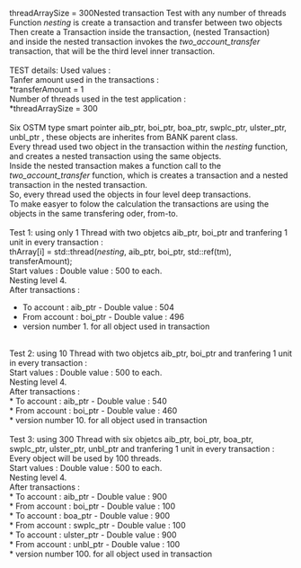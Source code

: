 threadArraySize = 300Nested transaction Test with any number of threads<br>
Function _nesting_ is create a transaction and transfer between two objects<br>
Then create a Transaction inside the transaction, (nested Transaction)<br>
and inside the nested transaction invokes the _two_account_transfer_ transaction, that will be the third level inner transaction.<br>
<br>
TEST details:
Used values :<br>
Tanfer amount used in the transactions :<br>
*transferAmount = 1<br>
Number of threads used in the test application : <br>
*threadArraySize = 300<br>
<br>
Six OSTM type smart pointer aib_ptr, boi_ptr, boa_ptr, swplc_ptr, ulster_ptr, unbl_ptr , these objects are inherites from BANK parent class.<br>
Every thread used two object in the transaction within the _nesting_ function, and creates a nested transaction using the same objects.<br>
Inside the nested transaction makes a function call to the _two_account_transfer_ function, which is creates a transaction and a nested transaction in the nested transaction.<br>
So, every thread used the objects in four level deep transactions.<br>
To make easyer to folow the calculation the transactions are using the objects in the same transfering oder, from-to.<br>
<br>
Test 1: using only 1 Thread with two objetcs aib_ptr, boi_ptr and tranfering 1 unit in every transaction :<br>
thArray[i] = std::thread(_nesting_, aib_ptr, boi_ptr, std::ref(tm), transferAmount);<br>
Start values : Double value : 500 to each.<br>
Nesting level 4.<br>
After transactions : <br>
* To account : aib_ptr - Double value : 504 <br>
* From account : boi_ptr - Double value : 496 <br>
* version number 1. for all object used in transaction<br>
<br>
Test 2: using 10 Thread with two objetcs aib_ptr, boi_ptr and tranfering 1 unit in every transaction :<br>
Start values : Double value : 500 to each.<br>
Nesting level 4.<br>
After transactions : <br>
* To account : aib_ptr - Double value : 540 <br>
* From account : boi_ptr - Double value : 460 <br>
* version number 10. for all object used in transaction<br>
<br>
Test 3: using 300 Thread with six objetcs aib_ptr, boi_ptr, boa_ptr, swplc_ptr, ulster_ptr, unbl_ptr and tranfering 1 unit in every transaction :<br>
Every object will be used by 100 threads.<br>
Start values : Double value : 500 to each.<br>
Nesting level 4.<br>
After transactions : <br>
* To account : aib_ptr - Double value : 900 <br>
* From account : boi_ptr - Double value : 100 <br>
* To account : boa_ptr - Double value : 900 <br>
* From account : swplc_ptr - Double value : 100 <br>
* To account : ulster_ptr - Double value : 900 <br>
* From account : unbl_ptr - Double value : 100 <br>
* version number 100. for all object used in transaction<br>




